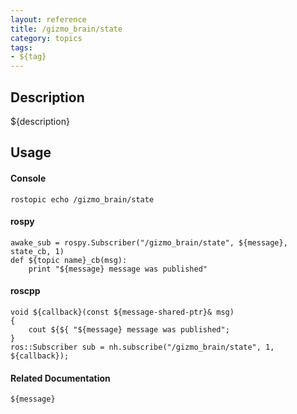 ```yaml
---
layout: reference
title: /gizmo_brain/state
category: topics
tags: 
- ${tag}
---
```


## Description
${description}

## Usage
#### Console
```
rostopic echo /gizmo_brain/state
```

#### rospy
```
awake_sub = rospy.Subscriber("/gizmo_brain/state", ${message}, state_cb, 1)
def ${topic name}_cb(msg):
    print "${message} message was published"
```

#### roscpp
```
void ${callback}(const ${message-shared-ptr}& msg)
{
    cout ${${ "${message} message was published";
}
ros::Subscriber sub = nh.subscribe("/gizmo_brain/state", 1, ${callback});
```

#### Related Documentation
``${message}``